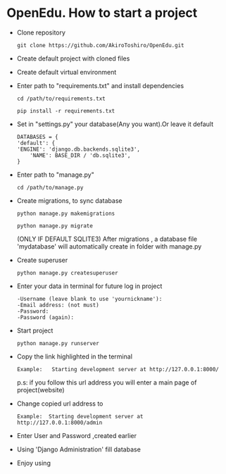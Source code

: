 # OpenEdu. How to start a project

* Clone repository
    ```
    git clone https://github.com/AkiroToshiro/OpenEdu.git 
    ``` 

* Create default project with cloned files 
* Create default virtual environment
		
* Enter path to "requirements.txt" and install dependencies
    ```
    cd /path/to/requirements.txt
    ```
    ```
    pip install -r requirements.txt
    ``` 
* Set in "settings.py" your database(Any you want).Or leave it default
    ```
   DATABASES = {
	'default': {
    'ENGINE': 'django.db.backends.sqlite3',
        'NAME': BASE_DIR / 'db.sqlite3',
    }
   ```

* Enter path to "manage.py"
    ```
    cd /path/to/manage.py
    ```
* Create migrations, to sync database
    ```
    python manage.py makemigrations
    ```
    ```
    python manage.py migrate
    ```
  (ONLY IF DEFAULT SQLITE3)
  After migrations , a database file 'mydatabase' will automatically create in folder with manage.py
* Create superuser
    ```
    python manage.py createsuperuser
    ``` 
* Enter your data in terminal for future log in project
    ```
	-Username (leave blank to use 'yournickname'):
	-Email address: (not must)
	-Password:
	-Password (again):
    ``` 
* Start project 
    ```
    python manage.py runserver
    ``` 
* Copy the link highlighted in the terminal
    ```
    Example:   Starting development server at http://127.0.0.1:8000/
    ``` 
    p.s: if you follow this url address you will enter a main page of project(website)
* Change copied url address to
    ```
    Example:  Starting development server at http://127.0.0.1:8000/admin
    ``` 
* Enter User and Password ,created earlier
* Using 'Django Administration' fill database
* Enjoy using
   
    
    
    
    
    
    
